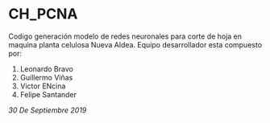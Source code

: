 # CH_PCNA
Codigo generación modelo de redes neuronales para corte de hoja en maquina planta celulosa Nueva Aldea.
Equipo desarrollador esta compuesto por:
1. Leonardo Bravo
2. Guillermo Viñas
3. Victor ENcina
4. Felipe Santander

*30 De Septiembre 2019*

